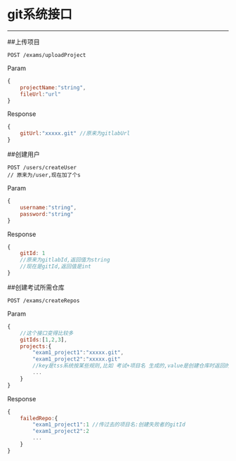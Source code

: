 # git系统接口

---

##上传项目

```
POST /exams/uploadProject
```
Param
```js
{
    projectName:"string",
    fileUrl:"url"
}
```
Response
```js
{
    gitUrl:"xxxxx.git" //原来为gitlabUrl
}
```

##创建用户

```
POST /users/createUser
// 原来为/user,现在加了个s
```
Param
```js
{
    username:"string",
    password:"string"
}
```
Response
```js
{
    gitId: 1 
    //原来为gitlabId,返回值为string
    //现在是gitId,返回值是int
}
```

##创建考试所需仓库
```
POST /exams/createRepos
```
Param
```js
{
    //这个接口变得比较多
    gitIds:[1,2,3],
    projects:{
        "exam1_project1":"xxxxx.git",
        "exam1_project2":"xxxxx.git"
        //key是tss系统按某些规则,比如 考试+项目名 生成的,value是创建仓库时返回的git地址
        ...
    }
}
```
Response
```js
{
    failedRepo:{
        "exam1_project1":1 //传过去的项目名:创建失败者的gitId
        "exam1_project2":2
        ...
    }
}
```